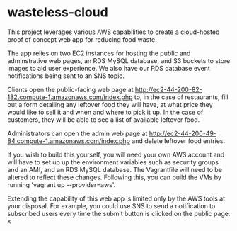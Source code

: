 # wasteless-cloud

This project leverages various AWS capabilities to create a cloud-hosted proof of concept web app for reducing food waste.

The app relies on two EC2 instances for hosting the public and adminstrative web pages, an RDS MySQL database, and S3 buckets to store images to aid user experience. We also have our RDS database event notifications being sent to an SNS topic. 

Clients open the public-facing web page at http://ec2-44-200-82-182.compute-1.amazonaws.com/index.php to, in the case of restaurants, fill out a form detailing any leftover food they will have, at what price they would like to sell it and when and where to pick it up. In the case of customers, they will be able to see a list of available leftover food.

Administrators can open the admin web page at http://ec2-44-200-49-84.compute-1.amazonaws.com/index.php and delete leftover food entries.

If you wish to build this yourself, you will need your own AWS account and will have to set up up the environment variables such as security groups and an AMI, and an RDS MySQL database. The Vagrantfile will need to be altered to reflect these changes. Following this, you can build the VMs by running 'vagrant up --provider=aws'. 

Extending the capability of this web app is limited only by the AWS tools at your disposal. For example, you could use SNS to send a notification to subscribed users every time the submit button is clicked on the public page.
x
